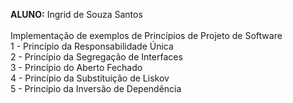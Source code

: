 <b>ALUNO:</b> Ingrid de Souza Santos<br /><br />
Implementação de exemplos de Princípios de Projeto de Software<br />
1 - Princípio da Responsabilidade Única<br />
2 - Princípio da Segregação de Interfaces<br />
3 - Princípio do Aberto Fechado<br />
4 - Princípio da Substituição de Liskov<br />
5 - Princípio da Inversão de Dependência
